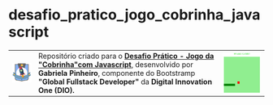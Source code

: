 # desafio_pratico_jogo_cobrinha_javascript
<table>
	<tr>
		<td><img src="/img-git/logo_curso.png" width="200px" align="center"></td>
		<td>Repositório criado para o <b><a href="https://digitalinnovation.one/cursos/desafio-pratico-recriando-o-jogo-da-cobrinha-com-javascript?ref=certificate/F4E82539" target="_blank">Desafio Prático - Jogo da "Cobrinha"com Javascript</a></b>, desenvolvido por <b>Gabriela Pinheiro</b>, componente do Bootstramp <b>"Global Fullstack Developer"</b> da <b>Digital Innovation One (DIO).</b>
		</td>
		<td><img src="/img-git/demo.gif" width="400px" align="center"></td>
	</tr>
</table>
